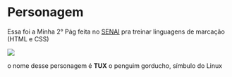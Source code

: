 # Personagem

Essa foi a Minha 2° Pág feita no [SENAI](https://jandira.sp.senai.br/) pra treinar linguagens de marcação (HTML e CSS)

<div class="background">
  
  <img src="https://luscamilo.github.io/personagem/img/tux-penguin.gif">
  
</div>


o nome desse personagem é __TUX__ o penguim gorducho, símbulo do Linux

